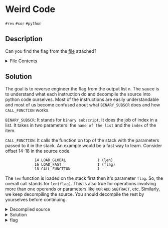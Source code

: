 # Weird Code

`#rev` `#xor` `#python`

## Description

Can you find the flag from the [file](./chal.txt) attached?

<details>
<summary>File Contents</summary>

```
  3           0 LOAD_CONST               1 (4919)
              2 STORE_FAST               0 (k)

  4           4 LOAD_CONST               2 ('CTF_BD{__REDACTED__}')
              6 STORE_FAST               1 (flag)

  5           8 BUILD_LIST               0
             10 STORE_FAST               2 (n)

  6          12 LOAD_GLOBAL              0 (range)
             14 LOAD_GLOBAL              1 (len)
             16 LOAD_FAST                1 (flag)
             18 CALL_FUNCTION            1
             20 LOAD_CONST               3 (1)
             22 BINARY_SUBTRACT
             24 CALL_FUNCTION            1
             26 GET_ITER
        >>   28 FOR_ITER                46 (to 76)
             30 STORE_FAST               3 (i)

  7          32 LOAD_FAST                2 (n)
             34 LOAD_METHOD              2 (append)
      k       36 LOAD_FAST                0 (k)
             38 LOAD_GLOBAL              3 (ord)
             40 LOAD_FAST                1 (flag)
             42 LOAD_FAST                3 (i)
             44 BINARY_SUBSCR
             46 CALL_FUNCTION            1
             48 LOAD_GLOBAL              3 (ord)
             50 LOAD_FAST                1 (flag)
             52 LOAD_FAST                3 (i)
             54 LOAD_CONST               3 (1)
             56 BINARY_ADD
             58 BINARY_SUBSCR
             60 CALL_FUNCTION            1
             62 BINARY_XOR
             64 LOAD_CONST               4 (4)
             66 BINARY_LSHIFT
             68 BINARY_XOR
             70 CALL_METHOD              1
             72 POP_TOP
             74 JUMP_ABSOLUTE           28

  8     >>   76 LOAD_GLOBAL              4 (print)
             78 LOAD_CONST               5 ('n = ')
             80 LOAD_FAST                2 (n)
             82 CALL_FUNCTION            2
             84 POP_TOP
             86 LOAD_CONST               0 (None)
             88 RETURN_VALUE

n =  [4679, 4631, 4775, 4839, 4951, 4295, 4487, 4519, 4439, 4839, 4231, 5095, 5959, 5623, 4855, 5127, 5751, 5703, 6103]
```

</details>

## Solution

The goal is to reverse engineer the flag from the output list `n`. The sauce is to understand what each instruction do and decompile the source into python code ourselves. Most of the instructions are easily understandable and most of us become confused about what `BINARY_SUBSCR` does and how `CALL_FUNCTION` works.

`BINARY_SUBSCR`: It stands for `binary subscript`. It does the job of index in a list. It takes in two parameters: the `name of the list` and the `index` of the item.

`CALL_FUNCTION`: It calls the function on top of the stack with the parameters passed to it in the stack. An example would be a fast way to learn. Consider offset 14-18 in the source code.

```
             14 LOAD_GLOBAL              1 (len)
             16 LOAD_FAST                1 (flag)
             18 CALL_FUNCTION            1
```

The `len` function is loaded on the stack first then it's parameter `flag`. So, the overall call stands for `len(flag)`. This is also true for operations involving more than one operands or parameters like `XOR` `ADD` `SUBTRACT`, etc. Similarly, we keep decompiling the source. You should decompile the rest by yourselves before continuing.

<details>
<summary>Decompiled source</summary>

```python
k = 4919

flag = 'CTF_BD{__REDACTED__}'

n = []

for i in range(len(flag)-1):
    n.append(k ^ ((ord(flag[i]) ^ ord(flag[i + 1])) << 4))

print('n = ',n)
```

</details>

<details>
<summary>Solution</summary>

```python
k = 4919

n = [4679, 4631, 4775, 4839, 4951, 4295, 4487, 4519, 4439, 4839, 4231, 5095, 5959, 5623, 4855, 5127, 5751, 5703, 6103]

flag = 'C'

for i in range(len(n)):
    flag += chr((k ^ n[i]) >> 4 ^ ord(flag[i]))

print(flag)
```

</details>

<details>
<summary>flag</summary>

`CTF_BD{Py_Byt3_C0d3}`

</details>

